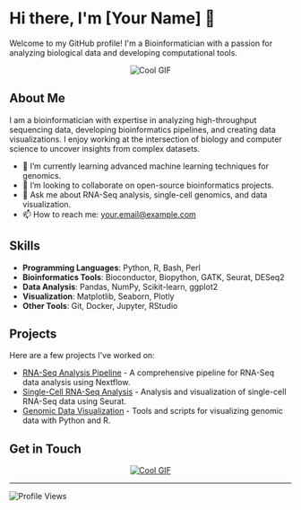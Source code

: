 # Hi there, I'm [Your Name] 👋

Welcome to my GitHub profile! I'm a Bioinformatician with a passion for analyzing biological data and developing computational tools.

<div align="center">
  <img src="https://user-images.githubusercontent.com/74038190/212750155-3ceddfbd-19d3-40a3-87af-8d329c8323c4.gif" alt="Cool GIF">
</div>

## About Me

I am a bioinformatician with expertise in analyzing high-throughput sequencing data, developing bioinformatics pipelines, and creating data visualizations. I enjoy working at the intersection of biology and computer science to uncover insights from complex datasets.

- 🌱 I’m currently learning advanced machine learning techniques for genomics.
- 👯 I’m looking to collaborate on open-source bioinformatics projects.
- 💬 Ask me about RNA-Seq analysis, single-cell genomics, and data visualization.
- 📫 How to reach me: [your.email@example.com](mailto:your.email@example.com)

## Skills

- **Programming Languages**: Python, R, Bash, Perl
- **Bioinformatics Tools**: Bioconductor, Biopython, GATK, Seurat, DESeq2
- **Data Analysis**: Pandas, NumPy, Scikit-learn, ggplot2
- **Visualization**: Matplotlib, Seaborn, Plotly
- **Other Tools**: Git, Docker, Jupyter, RStudio

## Projects

Here are a few projects I've worked on:

- [RNA-Seq Analysis Pipeline](https://github.com/yourusername/rna-seq-pipeline) - A comprehensive pipeline for RNA-Seq data analysis using Nextflow.
- [Single-Cell RNA-Seq Analysis](https://github.com/yourusername/single-cell-analysis) - Analysis and visualization of single-cell RNA-Seq data using Seurat.
- [Genomic Data Visualization](https://github.com/yourusername/genomic-visualization) - Tools and scripts for visualizing genomic data with Python and R.


## Get in Touch

<div align="center">
  <a href="https://montahac.github.io">
    <img src="https://github.com/Anmol-Baranwal/Cool-GIFs-For-GitHub/assets/74038190/b206f421-052b-4444-bcdb-48c41c85c18b" alt="Cool GIF">
  </a>
</div>

---

![Profile Views](https://komarev.com/ghpvc/?username=yourusername&color=blue)

